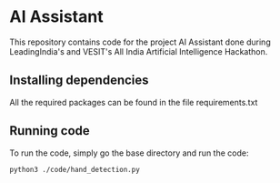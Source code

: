 # AI Assistant
This repository contains code for the project AI Assistant done during LeadingIndia's and VESIT's All India Artificial Intelligence Hackathon.

## Installing dependencies
All the required packages can be found in the file requirements.txt

## Running code
To run the code, simply go the base directory and run the code:
```
python3 ./code/hand_detection.py
```
